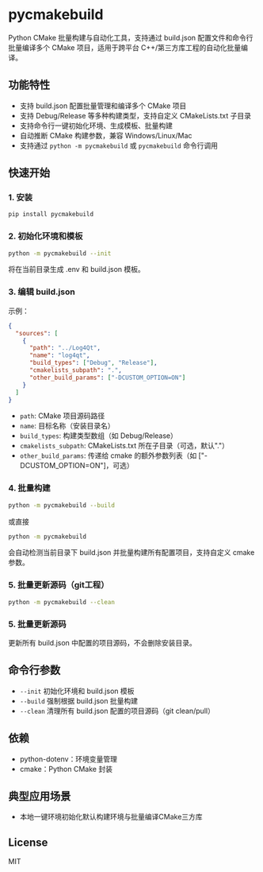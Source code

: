 # pycmakebuild

Python CMake 批量构建与自动化工具，支持通过 build.json 配置文件和命令行批量编译多个 CMake 项目，适用于跨平台 C++/第三方库工程的自动化批量编译。

## 功能特性
- 支持 build.json 配置批量管理和编译多个 CMake 项目
- 支持 Debug/Release 等多种构建类型，支持自定义 CMakeLists.txt 子目录
- 支持命令行一键初始化环境、生成模板、批量构建
- 自动推断 CMake 构建参数，兼容 Windows/Linux/Mac
- 支持通过 `python -m pycmakebuild` 或 `pycmakebuild` 命令行调用

## 快速开始

### 1. 安装
```bash
pip install pycmakebuild
```


### 2. 初始化环境和模板
```bash
python -m pycmakebuild --init
```
将在当前目录生成 .env 和 build.json 模板。

### 3. 编辑 build.json
示例：
```json
{
  "sources": [
    {
      "path": "../Log4Qt",
      "name": "log4qt",
      "build_types": ["Debug", "Release"],
      "cmakelists_subpath": ".",
      "other_build_params": ["-DCUSTOM_OPTION=ON"]
    }
  ]
}
```
- `path`: CMake 项目源码路径
- `name`: 目标名称（安装目录名）
- `build_types`: 构建类型数组（如 Debug/Release）
- `cmakelists_subpath`: CMakeLists.txt 所在子目录（可选，默认"."）
- `other_build_params`: 传递给 cmake 的额外参数列表（如 ["-DCUSTOM_OPTION=ON"]，可选）

### 4. 批量构建
```bash
python -m pycmakebuild --build
```
或直接
```bash
python -m pycmakebuild
```
会自动检测当前目录下 build.json 并批量构建所有配置项目，支持自定义 cmake 参数。

### 5. 批量更新源码（git工程）
```bash
python -m pycmakebuild --clean
```
### 5. 批量更新源码
更新所有 build.json 中配置的项目源码，不会删除安装目录。

## 命令行参数
- `--init`  初始化环境和 build.json 模板
- `--build` 强制根据 build.json 批量构建
- `--clean` 清理所有 build.json 配置的项目源码（git clean/pull）

## 依赖
- python-dotenv：环境变量管理
- cmake：Python CMake 封装

## 典型应用场景
- 本地一键环境初始化默认构建环境与批量编译CMake三方库

## License
MIT
